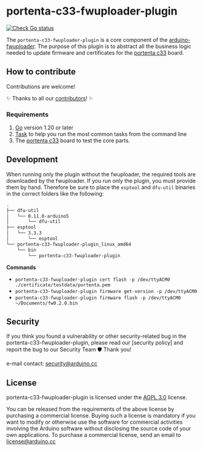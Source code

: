 # portenta-c33-fwuploader-plugin

[![Check Go status](https://github.com/arduino/portenta-c33-fwuploader-plugin/actions/workflows/check-go-task.yml/badge.svg)](https://github.com/arduino/portenta-c33-fwuploader-plugin/actions/workflows/check-go-task.yml)

The `portenta-c33-fwuploader-plugin` is a core component of the [arduino-fwuploader](https://github.com/arduino/arduino-fwuploader). The purpose of this plugin is to abstract all the
business logic needed to update firmware and certificates for the [portenta c33](https://docs.arduino.cc/hardware/portenta-c33) board.

## How to contribute

Contributions are welcome!

:sparkles: Thanks to all our [contributors](https://github.com/arduino/portenta-c33-fwuploader-plugin/graphs/contributors)! :sparkles:

### Requirements

1. [Go](https://go.dev/) version 1.20 or later
1. [Task](https://taskfile.dev/) to help you run the most common tasks from the command line
1. The [portenta c33](https://docs.arduino.cc/hardware/portenta-c33) board to test the core parts.

## Development

When running only the plugin without the fwuploader, the required tools are downloaded by the fwuploader. If you run only the plugin, you must provide them by hand.
Therefore be sure to place the `esptool` and `dfu-util` binaries in the correct folders like the following:

```bash
.
├── dfu-util
│   └── 0.11.0-arduino5
│       └── dfu-util
├── esptool
│   └── 3.3.3
│       └── esptool
└── portenta-c33-fwuploader-plugin_linux_amd64
    └── bin
        └── portenta-c33-fwuploader-plugin
```

**Commands**

- `portenta-c33-fwuploader-plugin cert flash -p /dev/ttyACM0 ./certificate/testdata/portenta.pem`
- `portenta-c33-fwuploader-plugin firmware get-version -p /dev/ttyACM0`
- `portenta-c33-fwuploader-plugin firmware flash -p /dev/ttyACM0 ~/Documents/fw0.2.0.bin`

## Security

If you think you found a vulnerability or other security-related bug in the portenta-c33-fwuploader-plugin, please read our [security
policy] and report the bug to our Security Team 🛡️ Thank you!

e-mail contact: security@arduino.cc

## License

portenta-c33-fwuploader-plugin is licensed under the [AGPL 3.0](LICENSE.txt) license.

You can be released from the requirements of the above license by purchasing a commercial license. Buying such a license
is mandatory if you want to modify or otherwise use the software for commercial activities involving the Arduino
software without disclosing the source code of your own applications. To purchase a commercial license, send an email to
license@arduino.cc
